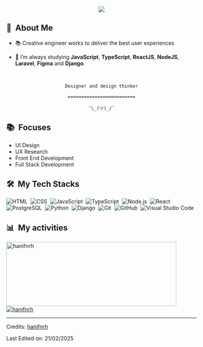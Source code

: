 
<div align="center">
  <img src="[https://github.com/user-attachments/assets/b412870c-14d2-4e1b-96be-8a808b9e249](https://flim-1-0-2.s3.eu-central-1.amazonaws.com/thumbs/hd_720px/4e42f342b8b611eb87c810ddb1aba44f.jpeg)"/>
</div>


<div>

  ## 🧭 &nbsp;About Me

  - 📚 Creative engineer works to deliver the best user experiences
  <!-- - 🔭 I'm currently working on  -->

  - 🌱  I’m always studying **JavaScript**, **TypeScript**, **ReactJS**, **NodeJS**, **Laravel**, **Figma** and **Django**.

  <br>
  

</div>


<div align="center">

  `Designer and design thinker`
  <br>

  `=========================`
  <br>

  `¯\_(ツ)_/¯`
</div>


<div>

  ## 📚 &nbsp;Focuses

  - UI Design
  - UX Research
  - Front End Development
  - Full Stack Development

</div>


<div>

  ## 🛠️ &nbsp;My Tech Stacks

  ![HTML](https://img.shields.io/badge/-HTML-0D1117?style=flat&logo=HTML5)&nbsp;
  ![CSS](https://img.shields.io/badge/-CSS-0D1117?style=flat&logo=CSS3&logoColor=1572B6)&nbsp;
  ![JavaScript](https://img.shields.io/badge/-JavaScript-0D1117?style=flat&logo=javascript)&nbsp;
  ![TypeScript](https://img.shields.io/badge/-TypeScript-0D1117?style=flat&logo=typescript)&nbsp;
  ![Node.js](https://img.shields.io/badge/-Node.js-0D1117?style=flat&logo=node.js)&nbsp;
  ![React](https://img.shields.io/badge/-React-0D1117?style=flat&logo=react)&nbsp;
  ![PostgreSQL](https://img.shields.io/badge/-PostgreSQL-0D1117?style=flat&logo=postgresql)&nbsp;
  ![Python](https://img.shields.io/badge/-Python-0D1117?style=flat&logo=python)&nbsp;
  ![Django](https://img.shields.io/badge/-Django-0D1117?style=flat&logo=django)&nbsp;
  ![Git](https://img.shields.io/badge/-Git-0D1117?style=flat&logo=git)&nbsp;
  ![GitHub](https://img.shields.io/badge/-GitHub-0D1117?style=flat&logo=github)&nbsp;
  ![Visual Studio Code](https://img.shields.io/badge/-VS%20Code-0D1117?style=flat&logo=visual-studio-code&logoColor=007ACC)&nbsp;

</div>


<div>

  ## 📊 &nbsp;My activities
  <a href="https://github.com/hanifnrh">
    <img width=450 height=170 align="center" alt="hanifnrh" src="https://github-readme-stats.vercel.app/api?username=hanifnrh&theme=midnight-purple&show_icons=true&bg_color=0D1117&hide_border=true&count_private=true" />
  </a>
  <a href="https://github.com/hanifnrh">
    <img align="center" alt="hanifnrh" src="https://github-readme-stats.vercel.app/api/top-langs/?username=hanifnrh&theme=midnight-purple&layout=compact&bg_color=0D1117&hide_border=true&count_private=true" />
  </a>
</div>

<div>

</div>

<!-- ## 📚 &nbsp;My Projects -->


------
Credits: [hanifnrh](https://github.com/hanifnrh)

Last Edited on: 21/02/2025
